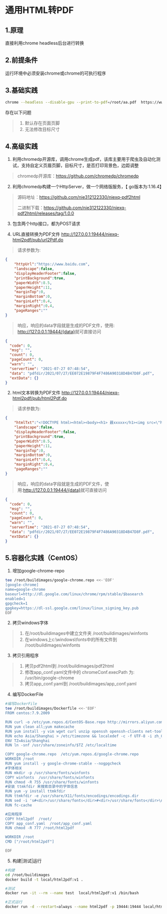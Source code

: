 # 通用HTML转PDF

## 1.原理

直接利用chrome headless后台进行转换

## 2.前提条件

运行环境中必须安装chrome或chrome的可执行程序

## 3.基础实践

```bash
chrome --headless --disable-gpu --print-to-pdf=/root/aa.pdf  https://www.baidu.com
```

存在以下问题

> 1. 默认存在页面页脚
> 2. 无法修改目标尺寸

## 4.高级实践

1. 利用chromedp开源库，调用chrome生成pdf，该库主要用于爬虫及自动化测试，支持自定义页眉页脚，目标尺寸，是否打印背景色，边距调整

> chromedp开源库：<https://github.com/chromedp/chromedp>

2. 利用chromedp构建一个HttpServer，做一个网络版服务，【 go版本为:1.16.4】

> 源码地址：<https://github.com/nie312122330/niexq-pdf2html>
>
> 二进制下载：<https://github.com/nie312122330/niexq-pdf2html/releases/tag/1.0.0>

3. 包含两个http接口，都为POST请求

1. URL直接转换为PDF文件 
   <http://127.0.0.1:19444/niexq-html2pdf/pub/url2Pdf.do>

>  请求参数为:

```json
{
    "httpUrl":"https://www.baidu.com",
    "landscape":false,
    "displayHeaderFooter":false,
    "printBackground":true,
    "paperWidth":8.5,
    "paperHeight":11,
    "marginTop":0,
    "marginBottom":0,
    "marginLeft":0.4,
    "marginRight":0.4,
    "pageRanges":""
}
```

>  响应，响应的data字段就是生成的PDF文件，使用: <http://127.0.0.1:19444/{data}>就可直接访问

```json
{
  "code": 0,
  "msg": "",
  "count": 0,
  "pageCount": 0,
  "warn": "",
  "serverTime": "2021-07-27 07:48:54",
  "data": "pdfdir/2021/07/27/EE072E19879F4F7486A90318D4B47D8F.pdf",
  "extData": {}
}
```

2. html文本转换为PDF文件 
   <http://127.0.0.1:19444/niexq-html2pdf/pub/html2Pdf.do>

>  请求参数为:

```json
{
    "htmlTxt":"<!DOCTYPE html><html><body><h1> 聂xxxxx</h1><img src=\"https://sanzi-oss.widthsoft.com/fixdir/fix_icon/c_system/40.png\" /></body></html>",
    "landscape":false,
    "displayHeaderFooter":false,
    "printBackground":true,
    "paperWidth":8.5,
    "paperHeight":11,
    "marginTop":0,
    "marginBottom":0,
    "marginLeft":0.4,
    "marginRight":0.4,
    "pageRanges":""
}
```

>  响应，响应的data字段就是生成的PDF文件，使用:<http://127.0.0.1:19444/{data}>就可直接访问

```json
{
  "code": 0,
  "msg": "",
  "count": 0,
  "pageCount": 0,
  "warn": "",
  "serverTime": "2021-07-27 07:48:54",
  "data": "pdfdir/2021/07/27/EE072E19879F4F7486A90318D4B47D8F.pdf",
  "extData": {}
}
```

## 5.容器化实践（CentOS）

1. 增加google-chrome-repo

```bash
tee /root/buildimages/google-chrome.repo <<-'EOF'
[google-chrome]
name=google-chrome
baseurl=http://dl.google.com/linux/chrome/rpm/stable/$basearch
enabled=1
gpgcheck=1
gpgkey=https://dl-ssl.google.com/linux/linux_signing_key.pub
EOF
```

2. 拷贝windows字体
> 1. 在/root/buildimages中建立文件夹 /root/buildimages/winfonts
> 2. 在windows上c:\windows\fonts中的所有文件到 /root/buildimages/winfonts

3. 拷贝引用程序
> 1. 拷贝pdf2html到 /root/buildimages/pdf2html
> 2. 修改app_conf.yaml文件中的 chromeConf.execPath 为: /usr/bin/google-chrome
> 3. 拷贝app_conf.yaml到 /root/buildimages/app_conf.yaml

4. 编写DockerFile

```bash
#编写DockerFile 
tee /root/buildimages/Dockerfile <<-'EOF'
FROM centos:7.9.2009

RUN curl -o /etc/yum.repos.d/CentOS-Base.repo http://mirrors.aliyun.com/repo/Centos-7.repo
RUN yum clean all;yum makecache
RUN yum install -y vim wget curl unzip openssh openssh-clients net-tools kde-l10n-Chinese glibc-common fontconfig
RUN echo Asia/Shanghai > /etc/timezone && localedef -c -f UTF-8 -i zh_CN zh_CN.utf8
ENV TZ=Asia/Shanghai
RUN ln -snf /usr/share/zoneinfo/$TZ /etc/localtime 

COPY google-chrome.repo  /etc/yum.repos.d/google-chrome.repo
WORKDIR /root
RUN yum install -y google-chrome-stable --nogpgcheck
#字体相关
RUN mkdir -p /usr/share/fonts/winfonts
COPY winfonts  /usr/share/fonts/winfonts
RUN chmod -R 755 /usr/share/fonts/winfonts
#安装 ttmkfdir 来搜索目录中的字体信息
RUN yum -y install ttmkfdir
RUN ttmkfdir -e /usr/share/X11/fonts/encodings/encodings.dir
RUN sed -i 's#<dir>/usr/share/fonts</dir>#<dir>/usr/share/fonts</dir>\n\t<dir>/usr/share/fonts/winfonts</dir>#g' /etc/fonts/fonts.conf
RUN fc-cache

#应用程序
COPY html2pdf  /root/
COPY app_conf.yaml  /root/app_conf.yaml
RUN chmod -R 777 /root/html2pdf

WORKDIR /root
CMD ["/root/html2pdf"]

EOF
```

5. 构建|测试|运行

```bash
#构建
cd /root/buildimages
docker build -t local/html2pdf:v1 .

#测试 
docker run -it --rm --name test  local/html2pdf:v1 /bin/bash 

#正式运行
docker run -d --restart=always --name html2pdf -p 19444:19444 local/html2pdf:v1
```
